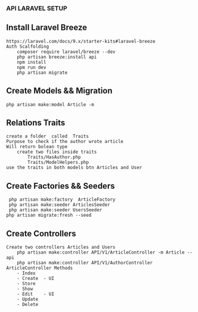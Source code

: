 
### API LARAVEL SETUP

## Install Laravel Breeze
    https://laravel.com/docs/9.x/starter-kits#laravel-breeze
    Auth Scalfolding
        composer require laravel/breeze --dev
        php artisan breeze:install api
        npm install
        npm run dev
        php artisan migrate
## Create Models && Migration          
    php artisan make:model Article -m

## Relations Traits
    create a folder  called  Traits
    Purpose to check if the author wrote article
    Will return bolean type
        create two files inside traits
            Traits/HasAuthor.php
            Traits/ModelHelpers.php
    use the traits in both models btn Articles and User

## Create Factories && Seeders 
     php artisan make:factory  ArticleFactory
     php artisan make:seeder ArticlesSeeder
     php artisan make:seeder UsersSeeder
    php artisan migrate:fresh --seed

## Create Controllers 
    Create two controllers Articles and Users
        php artisan make:controller API/V1/ArticleController -m Article --api
        php artisan make:controller API/V1/AuthorController
    ArticleController Methods
        - Index
        - Create  - UI
        - Store
        - Show
        - Edit    - UI
        - Update
        - Delete
